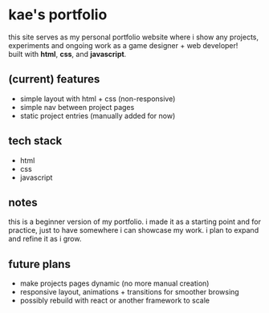 # kae's portfolio
this site serves as my personal portfolio website where i show any projects, experiments and ongoing work as a game designer + web developer!<br>
built with **html**, **css**, and **javascript**.

## (current) features
- simple layout with html + css (non-responsive)
- simple nav between project pages
- static project entries (manually added for now)

## tech stack
- html
- css
- javascript

## notes
this is a beginner version of my portfolio. i made it as a starting point and for practice, just to have somewhere i can showcase my work. i plan to expand and refine it as i grow.

## future plans
- make projects pages dynamic (no more manual creation)
- responsive layout, animations + transitions for smoother browsing
- possibly rebuild with react or another framework to scale

